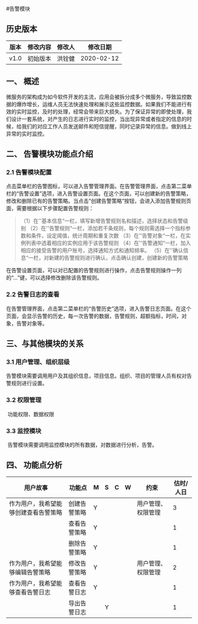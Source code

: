 #告警模块

## 历史版本
| 版本 | 修改内容 | 修改人 | 修改日期   |
| ---- | -------- | ------ | ---------- |
| v1.0 | 初始版本 | 洪铨健 | 2020-02-12 |



## 一、	概述

​	微服务的架构成为如今软件开发的主流，应用会被拆分成多个微服务，导致监控数据的爆炸增长，运维人员无法快速处理和展示这些监控数据。如果我们不能进行有效的实时监控，及时的处理，经常会带来巨大损失。为了保证异常的即使处理，我们设计一套系统，对产生的日志进行实时的监控，当出现异常或者指定的信息的时候，给我们的对应工作人员发送邮件和短信提醒，同时记录异常的信息。做到线上异常的实时监控。




## 二、	告警模块功能点介绍
### 2.1	告警模块配置

​	点击菜单栏的告警图标，可以进入告警管理界面。在告警管理界面，点击第二菜单栏的“告警设置”选项，进入告警设置页面。在这个页面，可以创建新的告警策略，修改和删除已有的告警策略。当点击”创建告警策略”按钮，会进入添加告警规则页面，需要根据以下步骤配置告警规则：

>（1）在''基本信息“一栏，填写新增告警规则名和描述，选择状态和告警级别
>（2）在''告警规则“一栏，添加若干条规则，每个规则需选择一个指标参数和条件，设定阈值，统计周期和重复次数
>（3）在''告警对象“一栏，在实例列表中选着相应的实例应用于该告警规则
>（4）在''告警通知“一栏，加入相应的接受告警的用户账号，选择通知方式和通知频率。
>（5）在''确认信息“一栏，对新建的告警规则进行确认，点击确认创建，创建新的告警策略

​	在告警设置页面，可以对已配置的告警规则进行操作，点击告警规则操作一列的“…”键，可以选择修改删除该告警规则。

### 2.2	告警日志的查看

​	在告警管理界面，点击第二菜单栏的“告警历史”选项，进入告警日志页面。在这个页面，会显示告警的历史，每一次告警的数据，告警规则，超额指标，时间，对象，告警对象等。



## 三、与其他模块的关系

### 3.1	用户管理、组织层级
​	告警模块需要调用用户及其组织信息，项目信息。组织、项目的管理人员有权对告警规则进行设置。

### 3.2	权限管理

​	功能权限、数据权限

### 3.3	监控模块

​	告警模块需要调用监控模块的所有数据，对数据进行分析，告警。



## 四、	功能点分析
| 用户故事                             | 功能点       | M    | S    | C    | W    | 约束               | 估时/人日 |
| ------------------------------------ | ------------ | ---- | ---- | ---- | ---- | ------------------ | --------- |
| 作为用户，我希望能够创建查看告警策略 | 创建告警策略 | Y    |      |      |      | 用户管理、权限管理 | 3         |
|                                      | 查看告警策略 | Y    |      |      |      |                    | 1         |
|                                      | 删除告警策略 | Y    |      |      |      |                    | 1         |
| 作为用户，我希望能够编辑告警策略     | 修改告警策略 | Y    |      |      |      | 用户管理、权限管理 | 2         |
| 作为用户，我希望能够查看告警日志     | 查看告警日志 | Y    |      |      |      |                    | 1         |
|                                      | 导出告警日志 |      | Y    |      |      |                    | 1         |

